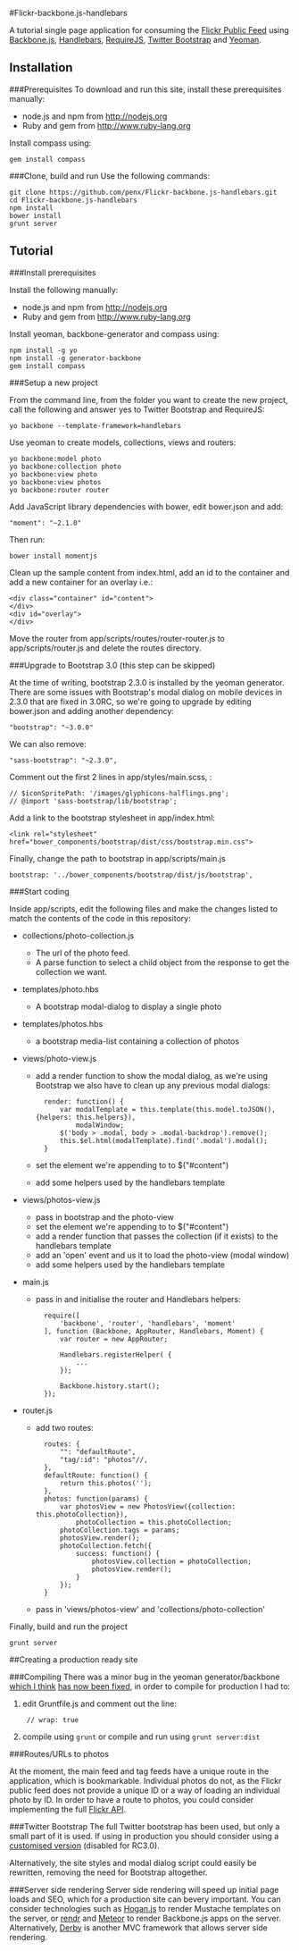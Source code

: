 #Flickr-backbone.js-handlebars

A tutorial single page application for consuming the [Flickr Public Feed](http://www.flickr.com/services/feeds/docs/photos_public/) using [Backbone.js](http://backbonejs.org), [Handlebars](http://handlebarsjs.com), [RequireJS](http://requirejs.org), [Twitter Bootstrap](http://getbootstrap.com) and [Yeoman](http://yeoman.io).

## Installation

###Prerequisites
To download and run this site, install these prerequisites manually:

- node.js and npm from http://nodejs.org
- Ruby and gem from http://www.ruby-lang.org

Install compass using:

	gem install compass

###Clone, build and run
Use the following commands:

	git clone https://github.com/penx/Flickr-backbone.js-handlebars.git
	cd Flickr-backbone.js-handlebars
	npm install
	bower install
	grunt server

## Tutorial

###Install prerequisites

Install the following manually:

- node.js and npm from http://nodejs.org
- Ruby and gem from http://www.ruby-lang.org

Install yeoman, backbone-generator and compass using:

	npm install -g yo
	npm install -g generator-backbone
	gem install compass

###Setup a new project

From the command line, from the folder you want to create the new project, call the following and answer yes to Twitter Bootstrap and RequireJS:

	yo backbone --template-framework=handlebars

Use yeoman to create models, collections, views and routers:

	yo backbone:model photo
	yo backbone:collection photo
	yo backbone:view photo
	yo backbone:view photos
	yo backbone:router router

Add JavaScript library dependencies with bower, edit bower.json and add:

    "moment": "~2.1.0"

Then run:

	bower install momentjs

Clean up the sample content from index.html, add an id to the container and add a new container for an overlay i.e.:

	<div class="container" id="content">
	</div>
    <div id="overlay">
    </div>

Move the router from app/scripts/routes/router-router.js to app/scripts/router.js and delete the routes directory.


###Upgrade to Bootstrap 3.0
(this step can be skipped)

At the time of writing, bootstrap 2.3.0 is installed by the yeoman generator. There are some issues with Bootstrap's modal dialog on mobile devices in 2.3.0 that are fixed in 3.0RC, so we're going to upgrade by editing bower.json and adding another dependency:

    "bootstrap": "~3.0.0"

We can also remove:

    "sass-bootstrap": "~2.3.0",

Comment out the first 2 lines in app/styles/main.scss, :

	// $iconSpritePath: '/images/glyphicons-halflings.png';
	// @import 'sass-bootstrap/lib/bootstrap';

Add a link to the bootstrap stylesheet in app/index.html:

    <link rel="stylesheet" href="bower_components/bootstrap/dist/css/bootstrap.min.css">

Finally, change the path to bootstrap in app/scripts/main.js 

    bootstrap: '../bower_components/bootstrap/dist/js/bootstrap',


###Start coding

Inside app/scripts, edit the following files and make the changes listed to match the contents of the code in this repository:

* collections/photo-collection.js

	- The url of the photo feed.
	- A parse function to select a child object from the response to get the collection we want.

* templates/photo.hbs

	- A bootstrap modal-dialog to display a single photo

* templates/photos.hbs

	- a bootstrap media-list containing a collection of photos

* views/photo-view.js

	- add a render function to show the modal dialog, as we're using Bootstrap we also have to clean up any previous modal dialogs:

			render: function() {
	        	var modalTemplate = this.template(this.model.toJSON(), {helpers: this.helpers}),
		        	modalWindow;
		        $('body > .modal, body > .modal-backdrop').remove();
	        	this.$el.html(modalTemplate).find('.modal').modal();
	        }

	- set the element we're appending to to $("#content")
	- add some helpers used by the handlebars template 

* views/photos-view.js

	- pass in bootstrap and the photo-view
	- set the element we're appending to to $("#content")
	- add a render function that passes the collection (if it exists) to the handlebars template
	- add an 'open' event and us it to load the photo-view (modal window)
	- add some helpers used by the handlebars template 

* main.js

	- pass in and initialise the router and Handlebars helpers:

			require([
			    'backbone', 'router', 'handlebars', 'moment'
			], function (Backbone, AppRouter, Handlebars, Moment) {
			    var router = new AppRouter;

			    Handlebars.registerHelper( {
			    	...
			    });

			    Backbone.history.start();
			});

* router.js
	- add two routes:

			routes: {
			    "": "defaultRoute",
			    "tag/:id": "photos"//,
			},
			defaultRoute: function() {
			    return this.photos('');
			},
			photos: function(params) {
			    var photosView = new PhotosView({collection: this.photoCollection}),
			        photoCollection = this.photoCollection;
			    photoCollection.tags = params;
	            photosView.render();
			    photoCollection.fetch({
			        success: function() {
			            photosView.collection = photoCollection;
			            photosView.render();
			        }
			    });
			}

    - pass in 'views/photos-view' and 'collections/photo-collection'

Finally, build and run the project

	grunt server

##Creating a production ready site

###Compiling
There was a minor bug in the yeoman generator/backbone [which I think](https://github.com/yeoman/generator-backbone/issues/112) [has now been fixed](https://github.com/yeoman/generator-backbone/commit/2d962e711f8a390a429ddbf224902dfd454eb195), in order to compile for production I had to:

1. edit Gruntfile.js and comment out the line:

		// wrap: true

2. compile using `grunt` or compile and run using `grunt server:dist`


###Routes/URLs to photos

At the moment, the main feed and tag feeds have a unique route in the application, which is bookmarkable. Individual photos do not, as the Flickr public feed does not provide a unique ID or a way of loading an individual photo by ID. In order to have a route to photos, you could consider implementing the full [Flickr API](http://www.flickr.com/services/api/).

###Twitter Bootstrap
The full Twitter bootstrap has been used, but only a small part of it is used. If using in production you should consider using a [customised version](http://getbootstrap.com/customize/) (disabled for RC3.0).

Alternatively, the site styles and modal dialog script could easily be rewritten, removing the need for Bootstrap altogether.

###Server side rendering
Server side rendering will speed up initial page loads and SEO, which for a production site can bevery important. You can consider technologies such as [Hogan.js](http://twitter.github.io/hogan.js/) to render Mustache templates on the server, or [rendr](https://github.com/airbnb/rendr) and [Meteor](http://www.meteor.com) to render Backbone.js apps on the server. Alternatively, [Derby](http://derbyjs.com) is another MVC framework that allows server side rendering.